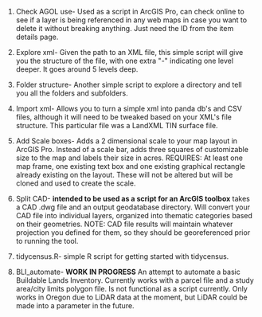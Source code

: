 1. Check AGOL use- Used as a script in ArcGIS Pro, can check online to see if a layer is being referenced in any web maps in case you want to delete it without breaking anything. Just need the ID from the item details page. 

2. Explore xml- Given the path to an XML file, this simple script will give you the structure of the file, with one extra "-" indicating one level deeper. It goes around 5 levels deep.

3. Folder structure- Another simple script to explore a directory and tell you all the folders and subfolders. 

4. Import xml- Allows you to turn a simple xml into panda db's and CSV files, although it will need to be tweaked based on your XML's file structure. This particular file was a LandXML TIN surface file. 

5. Add Scale boxes- Adds a 2 dimensional scale to your map layout in ArcGIS Pro. Instead of a scale bar, adds three squares of customizable size to the map and labels their size in acres. REQUIRES: At least one map frame,
   one existing text box and one existing graphical rectangle already existing on the layout. These will not be altered but will be cloned and used to create the scale. 

6. Split CAD- **intended to be used as a script for an ArcGIS toolbox** takes a CAD .dwg file and an output geodatabase directory. Will convert your CAD file into individual layers, organized into thematic categories based on their geometries. NOTE: CAD file results will maintain whatever projection you defined for them, so they should be georeferenced prior to running the tool.

7. tidycensus.R- simple R script for getting started with tidycensus. 

8. BLI_automate- **WORK IN PROGRESS** An attempt to automate a basic Buildable Lands Inventory. Currently works with a parcel file and a study area/city limits polygon file. Is not functional as a script currently. Only works in Oregon due to LiDAR data at the moment, but LiDAR could be made into a parameter in the future. 